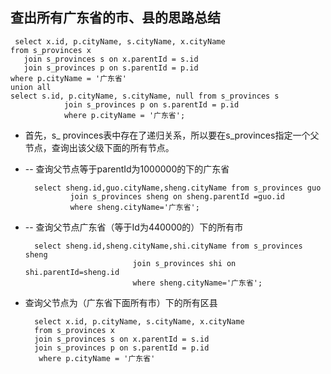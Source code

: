 ## 查出所有广东省的市、县的思路总结
     select x.id, p.cityName, s.cityName, x.cityName
    from s_provinces x
       join s_provinces s on x.parentId = s.id
       join s_provinces p on s.parentId = p.id
    where p.cityName = '广东省'
    union all
    select s.id, p.cityName, s.cityName, null from s_provinces s
                join s_provinces p on s.parentId = p.id
                where p.cityName = '广东省';

- 首先，s_ provinces表中存在了递归关系，所以要在s_provinces指定一个父节点，查询出该父级下面的所有节点。
- -- 查询父节点等于parentId为1000000的下的广东省
    
        select sheng.id,guo.cityName,sheng.cityName from s_provinces guo
                join s_provinces sheng on sheng.parentId =guo.id
                where sheng.cityName='广东省';    
- -- 查询父节点广东省（等于Id为440000的）下的所有市
    
		select sheng.id,sheng.cityName,shi.cityName from s_provinces sheng
                              join s_provinces shi on shi.parentId=sheng.id
                              where sheng.cityName='广东省';
- 查询父节点为（广东省下面所有市）下的所有区县
    
		select x.id, p.cityName, s.cityName, x.cityName
		from s_provinces x
       	join s_provinces s on x.parentId = s.id
       	join s_provinces p on s.parentId = p.id
   		 where p.cityName = '广东省'
